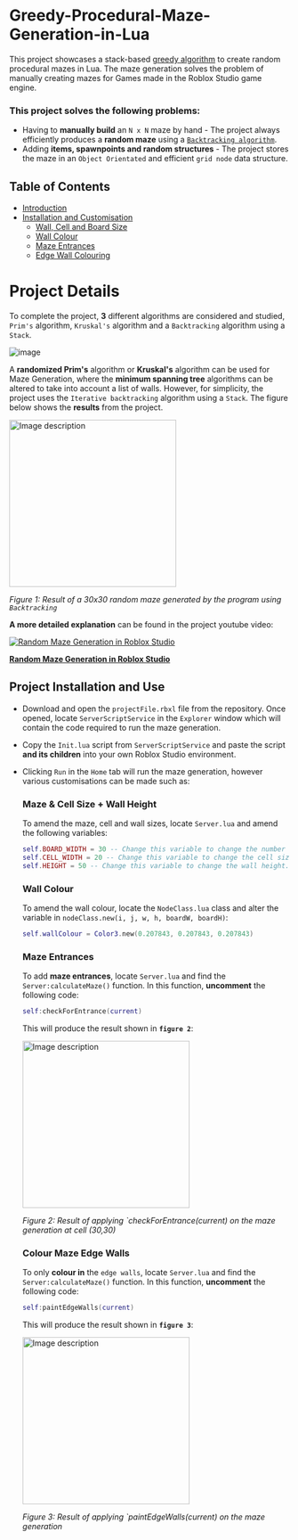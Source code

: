 # Greedy-Procedural-Maze-Generation-in-Lua

This project showcases a stack-based [greedy algorithm](https://www.geeksforgeeks.org/greedy-algorithms/) to create random procedural mazes in Lua. The maze generation solves the problem of manually creating mazes for Games made in the Roblox Studio game engine.

### This project solves the following problems:
- Having to **manually build** an `N x N` maze by hand - The project always efficiently produces a **random maze** using a [`Backtracking algorithm`](https://www.geeksforgeeks.org/backtracking-algorithms/).
- Adding **items, spawnpoints and random structures** - The project stores the maze in an `Object Orientated` and efficient `grid node` data structure.

## Table of Contents
- [Introduction](#project-details)
- [Installation and Customisation](#project-installation-and-use)
  - [Wall, Cell and Board Size](#maze--cell-size--wall-height)
  - [Wall Colour](#wall-colour)
  - [Maze Entrances](#maze-entrances)
  - [Edge Wall Colouring](#colour-maze-edge-walls)
    

# Project Details

To complete the project, **3** different algorithms are considered and studied, `Prim's` algorithm, `Kruskal's` algorithm and a `Backtracking` algorithm using a `Stack`.

![image](https://github.com/user-attachments/assets/1d7ee40b-94f3-4522-80fd-bf8be4ceca21)

A **randomized Prim's** algorithm or **Kruskal's** algorithm can be used for Maze Generation, where the **minimum spanning tree** algorithms can be altered to take into account a list of walls. However, for simplicity, the project uses the `Iterative backtracking` algorithm using a `Stack`. The figure below shows the **results** from the project.

<img src="https://github.com/user-attachments/assets/2eb8d7c8-81b5-48c1-95e8-5375a2625a79" alt="Image description" width="300"/>

*Figure 1: Result of a 30x30 random maze generated by the program using `Backtracking`*

**A more detailed explanation** can be found in the project youtube video:

[![Random Maze Generation in Roblox Studio](https://img.youtube.com/vi/nGveqHnicr8/mqdefault.jpg)](https://www.youtube.com/watch?v=nGveqHnicr8)

[**Random Maze Generation in Roblox Studio**](https://www.youtube.com/watch?v=nGveqHnicr8&t=0s)

## Project Installation and Use

  - Download and open the `projectFile.rbxl` file from the repository. Once opened, locate `ServerScriptService` in the `Explorer` window which will contain the code required to run the maze generation.
  - Copy the `Init.lua` script from `ServerScriptService` and paste the script **and its children** into your own Roblox Studio environment.
  - Clicking `Run` in the `Home` tab will run the maze generation, however various customisations can be made such as:

    ### Maze & Cell Size + Wall Height

    To amend the maze, cell and wall sizes, locate `Server.lua` and amend the following variables:

    ```lua
    self.BOARD_WIDTH = 30 -- Change this variable to change the number of cells (boardW x boardW maze).
    self.CELL_WIDTH = 20 -- Change this variable to change the cell size (cellW x cellW cell size).
    self.HEIGHT = 50 -- Change this variable to change the wall height.
    ```
    
    ### Wall Colour

    To amend the wall colour, locate the `NodeClass.lua` class and alter the variable in `nodeClass.new(i, j, w, h, boardW, boardH)`:

    ```lua
    self.wallColour = Color3.new(0.207843, 0.207843, 0.207843)
    ```

    ### Maze Entrances

    To add **maze entrances**, locate `Server.lua` and find the `Server:calculateMaze()` function. In this function, **uncomment** the following code:
    ```lua
    self:checkForEntrance(current)
    ```
    This will produce the result shown in **`figure 2`**:

    <img src="https://github.com/user-attachments/assets/499c5d90-991f-4d90-ad9e-bdf23ec05a18" alt="Image description" width="300"/>
    
    *Figure 2: Result of applying `checkForEntrance(current) on the maze generation at cell (30,30)*

    ### Colour Maze Edge Walls

    To only **colour in** the `edge walls`, locate `Server.lua` and find the `Server:calculateMaze()` function. In this function, **uncomment** the following code:

    ```lua
    self:paintEdgeWalls(current)
    ```
    
    This will produce the result shown in **`figure 3`**:
    
    <img src="https://github.com/user-attachments/assets/66d409bf-38e8-41a7-8007-d015820265c6" alt="Image description" width="300"/>

    *Figure 3: Result of applying `paintEdgeWalls(current) on the maze generation*
    

